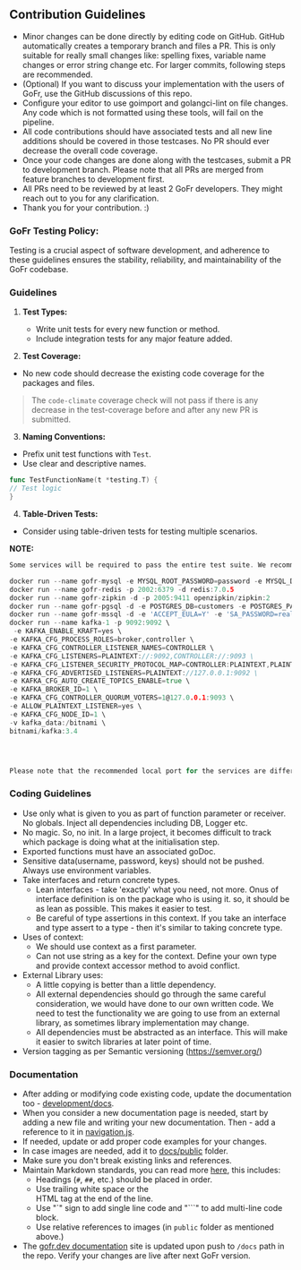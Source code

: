 ## Contribution Guidelines
* Minor changes can be done directly by editing code on GitHub. GitHub automatically creates a temporary branch and
  files a PR. This is only suitable for really small changes like: spelling fixes, variable name changes or error string
  change etc. For larger commits, following steps are recommended.
* (Optional) If you want to discuss your implementation with the users of GoFr, use the GitHub discussions of this repo.
* Configure your editor to use goimport and golangci-lint on file changes. Any code which is not formatted using these
  tools, will fail on the pipeline.
* All code contributions should have associated tests and all new line additions should be covered in those testcases.
  No PR should ever decrease the overall code coverage.
* Once your code changes are done along with the testcases, submit a PR to development branch. Please note that all PRs
  are merged from feature branches to development first.
* All PRs need to be reviewed by at least 2 GoFr developers. They might reach out to you for any clarification.
* Thank you for your contribution. :)

### GoFr Testing Policy:

Testing is a crucial aspect of software development, and adherence to these guidelines ensures the stability, reliability, and maintainability of the GoFr codebase.

### Guidelines

1.  **Test Types:**

    -   Write unit tests for every new function or method.
    -   Include integration tests for any major feature added.


2. **Test Coverage:**

-   No new code should decrease the existing code coverage for the packages and files.
> The `code-climate` coverage check will not pass if there is any decrease in the test-coverage before and after any new PR is submitted.



3. **Naming Conventions:**

-   Prefix unit test functions with `Test`.
-   Use clear and descriptive names.
```go
func TestFunctionName(t *testing.T) { 
// Test logic 
}
```



4. **Table-Driven Tests:**

-   Consider using table-driven tests for testing multiple scenarios.

**NOTE:**
```go
Some services will be required to pass the entire test suite. We recommend using docker for running those services.

docker run --name gofr-mysql -e MYSQL_ROOT_PASSWORD=password -e MYSQL_DATABASE=test -p 2001:3306 -d mysql:8.0.30
docker run --name gofr-redis -p 2002:6379 -d redis:7.0.5
docker run --name gofr-zipkin -d -p 2005:9411 openzipkin/zipkin:2
docker run --name gofr-pgsql -d -e POSTGRES_DB=customers -e POSTGRES_PASSWORD=root123 -p 2006:5432 postgres:15.1
docker run --name gofr-mssql -d -e 'ACCEPT_EULA=Y' -e 'SA_PASSWORD=reallyStrongPwd123' -p 2007:1433 mcr.microsoft.com/azure-sql-edge
docker run --name kafka-1 -p 9092:9092 \
 -e KAFKA_ENABLE_KRAFT=yes \
-e KAFKA_CFG_PROCESS_ROLES=broker,controller \
-e KAFKA_CFG_CONTROLLER_LISTENER_NAMES=CONTROLLER \
-e KAFKA_CFG_LISTENERS=PLAINTEXT://:9092,CONTROLLER://:9093 \
-e KAFKA_CFG_LISTENER_SECURITY_PROTOCOL_MAP=CONTROLLER:PLAINTEXT,PLAINTEXT:PLAINTEXT \
-e KAFKA_CFG_ADVERTISED_LISTENERS=PLAINTEXT://127.0.0.1:9092 \
-e KAFKA_CFG_AUTO_CREATE_TOPICS_ENABLE=true \
-e KAFKA_BROKER_ID=1 \
-e KAFKA_CFG_CONTROLLER_QUORUM_VOTERS=1@127.0.0.1:9093 \
-e ALLOW_PLAINTEXT_LISTENER=yes \
-e KAFKA_CFG_NODE_ID=1 \
-v kafka_data:/bitnami \
bitnami/kafka:3.4 




Please note that the recommended local port for the services are different than the actual ports. This is done to avoid conflict with the local installation on developer machines. This method also allows a developer to work on multiple projects which uses the same services but bound on different ports. One can choose to change the port for these services. Just remember to add the same in configs/.local.env, if you decide to do that.
```

### Coding Guidelines
* Use only what is given to you as part of function parameter or receiver. No globals. Inject all dependencies including
  DB, Logger etc.
* No magic. So, no init. In a large project, it becomes difficult to track which package is doing what at the
  initialisation step.
* Exported functions must have an associated goDoc.
* Sensitive data(username, password, keys) should not be pushed. Always use environment variables.
* Take interfaces and return concrete types.
    - Lean interfaces - take 'exactly' what you need, not more. Onus of interface definition is on the package who is
      using it. so, it should be as lean as possible. This makes it easier to test.
    - Be careful of type assertions in this context. If you take an interface and type assert to a type - then it's
      similar to taking concrete type.
* Uses of context:
    - We should use context as a first parameter.
    - Can not use string as a key for the context. Define your own type and provide context accessor method to avoid
      conflict.
* External Library uses:
    - A little copying is better than a little dependency.
    - All external dependencies should go through the same careful consideration, we would have done to our own written
      code. We need to test the functionality we are going to use from an external library, as sometimes library
      implementation may change.
    - All dependencies must be abstracted as an interface. This will make it easier to switch libraries at later point
      of time.
* Version tagging as per Semantic versioning (https://semver.org/)

### Documentation
* After adding or modifying code existing code, update the documentation too - [development/docs](https://github.com/gofr-dev/gofr/tree/development/docs).
* When you consider a new documentation page is needed, start by adding a new file and writing your new documentation. Then - add a reference to it in [navigation.js](https://gofr.dev/docs/navigation.js).
* If needed, update or add proper code examples for your changes.
* In case images are needed, add it to [docs/public](https://gofr.dev/docs/public) folder.
* Make sure you don't break existing links and references.
* Maintain Markdown standards, you can read more [here](https://www.markdownguide.org/basic-syntax/), this includes:
    - Headings (`#`, `##`, etc.) should be placed in order.
    - Use trailing white space or the <br> HTML tag at the end of the line.
    - Use "`" sign to add single line code and "```" to add multi-line code block.
    - Use relative references to images (in `public` folder as mentioned above.)
* The [gofr.dev documentation]([url](https://gofr.dev/docs)) site is updated upon push to `/docs` path in the repo. Verify your changes are live after next GoFr version.
